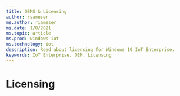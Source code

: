 ```yaml
---
title: OEMS & Licensing
author: rsameser
ms.author: riameser
ms.date: 1/8/2021
ms.topic: article
ms.prod: windows-iot
ms.technology: iot
description: Read about licensing for Windows 10 IoT Enterprise.
keywords: IoT Enterprise, OEM, Licensing
---
```

# Licensing

